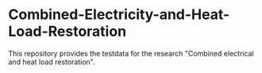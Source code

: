# Combined-Electricity-and-Heat-Load-Restoration
This repository provides the testdata for the research "Combined electrical and heat load restoration".
